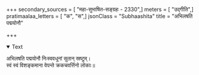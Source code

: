 +++
secondary_sources = [ "महा-सुभाषित-सङ्ग्रहः - 2330",]
meters = [ "उद्गीति",]
pratimaalaa_letters = [ "क", "स",]
jsonClass = "Subhaashita"
title = "अभिलषति पद्मयोनौ"

+++

<details open><summary>Text</summary>

अभिलषति पद्मयोनौ निःस्ववधूनां सुतान् स्रष्टुम्।  
स्वं स्वं विशङ्कमाना वेपन्ते क्रकचवर्त्तिनो लोकाः॥
</details>
